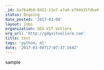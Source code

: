 ```yaml
---
_id: ba78a4b0-0421-11e7-a7a9-e79dd357dba9
status: Ongoing
date_posted: '2017-03-08'
layout: jobs
organization: GDG VIT Vellore
org_url: 'http://gdgvitvellore.com'
title: test
tags: 'python, ml'
date: '2017-03-08T17:07:37.164Z'
---
```

sample
